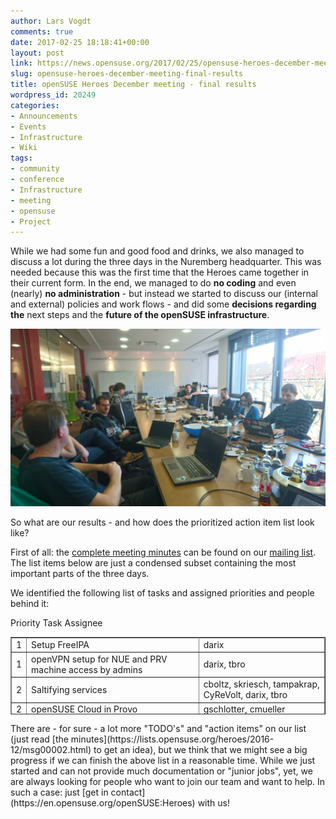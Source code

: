 ```yaml
---
author: Lars Vogdt
comments: true
date: 2017-02-25 18:18:41+00:00
layout: post
link: https://news.opensuse.org/2017/02/25/opensuse-heroes-december-meeting-final-results/
slug: opensuse-heroes-december-meeting-final-results
title: openSUSE Heroes December meeting - final results
wordpress_id: 20249
categories:
- Announcements
- Events
- Infrastructure
- Wiki
tags:
- community
- conference
- Infrastructure
- meeting
- opensuse
- Project
---
```


While we had some fun and good food and drinks, we also managed to discuss a lot during the three days in the Nuremberg headquarter. This was needed because this was the first time that the Heroes came together in their current form. In the end, we managed to do **no coding** and even (nearly) **no administration** - but instead we started to discuss our (internal and external) policies and work flows - and did some **decisions regarding the** next steps and the **future of the openSUSE infrastructure**.

[![openSUSE Heroes meeting](/wp-content/uploads/2016/12/DSC_2317.jpg)](/wp-content/uploads/2016/12/DSC_2317.jpg)

So what are our results - and how does the prioritized action item list look like?

<!-- more -->

First of all: the [complete meeting minutes](//lists.opensuse.org/heroes/2016-12/msg00002.html) can be found on our [mailing list](//lists.opensuse.org/heroes/). The list items below are just a condensed subset containing the most important parts of the three days.

We identified the following list of tasks and assigned priorities and people behind it:
<table width="100%" style="height: 124px;" border="1" >
<tbody >
<tr >
Priority
Task
Assignee
</tr>
<tr >

<td >1
</td>

<td >Setup FreeIPA
</td>

<td >darix
</td>
</tr>
<tr >

<td >1
</td>

<td >openVPN setup for NUE and PRV machine access by admins
</td>

<td >darix, tbro
</td>
</tr>
<tr >

<td >2
</td>

<td >Saltifying services
</td>

<td >cboltz, skriesch, tampakrap, CyReVolt, darix, tbro
</td>
</tr>
<tr >

<td >2
</td>

<td >openSUSE Cloud in Provo
</td>

<td >gschlotter, cmueller
</td>
</tr>
<tr >

<td >3
</td>

<td >Updating our documentation
</td>

<td >tampakrap, CyReVolt, lrupp
</td>
</tr>
<tr >

<td >3
</td>

<td >Progress clean up (Projects and Tickets
</td>

<td >tampakrap, lrupp
</td>
</tr>
<tr >

<td >4
</td>

<td >Provide a hardware wishlist
</td>

<td >cmueller, tbro
</td>
</tr>
<tr >

<td >4
</td>

<td >Setup external monitoring
</td>

<td >skriesch, lrupp
</td>
</tr>
<tr >

<td >4
</td>

<td >Mediawiki separation and upgrade
</td>

<td >cboltz, skriesch
</td>
</tr>
<tr >

<td >5
</td>

<td >CDN77 testing
</td>

<td >tampakrap, darix
</td>
</tr>
<tr >

<td >5
</td>

<td >handle connect.opensuse.org
</td>

<td >tampakrap, lrupp
</td>
</tr>
<tr >

<td >6
</td>

<td >Hermes shut down
</td>

<td >tbro
</td>
</tr>
<tr >

<td >6
</td>

<td >migrate scanner-opensuse
</td>

<td >tampakrap, darix
</td>
</tr>
<tr >

<td >6
</td>

<td >handle paste.o.o and planet.o.o
</td>

<td >tampakrap
</td>
</tr>
</tbody>
</table>
There are - for sure - a lot more "TODO's" and "action items" on our list (just read [the minutes](https://lists.opensuse.org/heroes/2016-12/msg00002.html) to get an idea), but we think that we might see a big progress if we can finish the above list in a reasonable time. While we just started and can not provide much documentation or "junior jobs", yet, we are always looking for people who want to join our team and want to help. In such a case: just [get in contact](https://en.opensuse.org/openSUSE:Heroes) with us!
